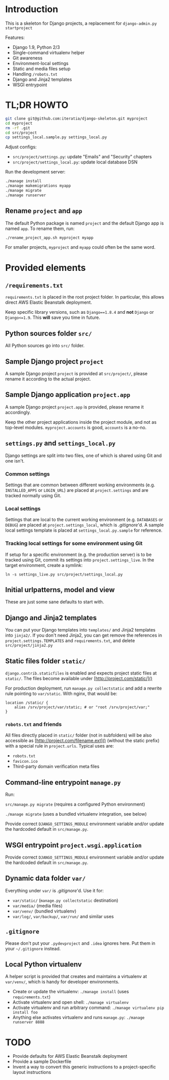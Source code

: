 # Introduction

This is a skeleton for Django projects, a replacement for `django-admin.py startproject`

Features:

* Django 1.9, Python 2/3
* Single-command virtualenv helper
* Git awareness
* Environment-local settings
* Static and media files setup
* Handling `/robots.txt`
* Django and Jinja2 templates
* WSGI entrypoint

# TL;DR HOWTO

```sh
git clone git@github.com:iteratia/django-skeleton.git myproject
cd myproject
rm -rf .git
cd src/project
cp settings_local.sample.py settings_local.py
```

Adjust configs:

* `src/project/settings.py`: update "Emails" and "Security" chapters
* `src/project/settings_local.py`: update local database DSN

Run the development server:

```sh
./manage install
./manage makemigrations myapp
./manage migrate
./manage runserver
```

## Rename `project` and `app`

The default Python package is named `project` and the default Django app is named `app`. To rename them, run:

```sh
./rename_project_app.sh myproject myapp
```

For smaller projects, `myproject` and `myapp` could often be the same word.

# Provided elements

## `/requirements.txt`

`requirements.txt` is placed in the root project folder. In particular, this allows direct AWS Elastic Beanstalk deployment.

Keep specific library versions, such as `Django==1.8.4` and **not** `Django` or `Django<=1.9`. This **will** save you time in future.

## Python sources folder `src/`

All Python sources go into `src/` folder.

## Sample Django project `project`

A sample Django project `project` is provided at `src/project/`, please rename it according to the actual project.

## Sample Django application `project.app`

A sample Django project `project.app` is provided, please rename it accordingly.

Keep the other project applications inside the project module, and not as top-level modules. `myproject.accounts` is good, `accounts` is a no-no.

## `settings.py` and `settings_local.py`

Django settings are split into two files, one of which is shared using Git and one isn't.

### Common settings

Settings that are common between different working environments (e.g. `INSTALLED_APPS` or `LOGIN_URL`) are placed at `project.settings` and are tracked normally using Git.

### Local settings

Settings that are local to the current working environment (e.g. `DATABASES` or `DEBUG`) are placed at `project.settings_local`, which is *.gitignore*'d. A sample local settings template is placed at `settings_local.py.sample` for reference.

### Tracking local settings for some environment using Git

If setup for a specific environment (e.g. the production server) is to be tracked using Git, commit its settings into `project.settings_live`. In the target environment, create a symlink:

`ln -s settings_live.py src/project/settings_local.py`

## Initial urlpatterns, model and view

These are just some sane defaults to start with.

## Django and Jinja2 templates

You can put your Django templates into `templates/` and Jinja2 templates into `jinja2/`. If you don't need Jinja2, you can get remove the references in `project.settings.TEMPLATES` and `requirements.txt`, and delete `src/project/jinja2.py`

## Static files folder `static/`

`django.contrib.staticfiles` is enabled and expects project static files at `static/`. The files become available under [http://project.com/static/]()

For production deployment, run `manage.py collectstatic` and add a rewrite rule pointing to `var/static`. With nginx, that would be:

```
location /static/ {
	alias /srv/project/var/static; # or "root /srv/project/var;"
}
```

### `robots.txt` and friends

All files directly placed in `static/` folder (not in subfolders) will be also accessible as [http://project.com/filename.ext]() (without the static prefix) with a special rule in `project.urls`. Typical uses are:

* `robots.txt`
* `favicon.ico`
* Third-party domain verification meta files

## Command-line entrypoint `manage.py`

Run:

`src/manage.py migrate` (requires a configured Python environment)

`./manage migrate` (uses a bundled virtualenv integration, see below)

Provide correct `DJANGO_SETTINGS_MODULE` environment variable and/or update the hardcoded default in `src/manage.py`.

## WSGI entrypoint `project.wsgi.application`

Provide correct `DJANGO_SETTINGS_MODULE` environment variable and/or update the hardcoded default in `src/manage.py`.

## Dynamic data folder `var/`

Everything under `var/` is *.gitignore*'d. Use it for:

* `var/static/` (`manage.py collectstatic` destination)
* `var/media/` (media files)
* `var/venv/` (bundled virtualenv)
* `var/log/`, `var/backup/`, `var/run/` and similar uses

## `.gitignore`

Please don't put your `.pydevproject` and `.idea` ignores here. Put them in your `~/.gitignore` instead.

## Local Python virtualenv

A helper script is provided that creates and maintains a virtualenv at `var/venv/`, which is handy for developer environments.

* Create or update the virtualenv: `./manage install` (uses `requirements.txt`)
* Activate virtualenv and open shell: `./manage virtualenv`
* Activate virtualenv and run arbitrary command: `./manage virtualenv pip install foo`
* Anything else activates virtualenv and runs `manage.py`: `./manage runserver 8888`

# TODO

* Provide defaults for AWS Elastic Beanstalk deployment
* Provide a sample Dockerfile
* Invent a way to convert this generic instructions to a project-specific layout instructions
